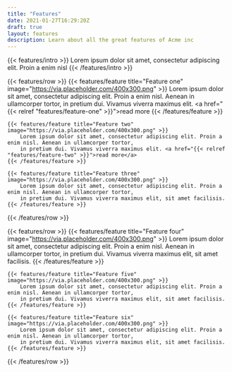 ```yaml
---
title: "Features"
date: 2021-01-27T16:29:20Z
draft: true
layout: features
description: Learn about all the great features of Acme inc
---
```

{{< features/intro >}}
    Lorem ipsum dolor sit amet, consectetur adipiscing elit. Proin a enim nisl
{{< /features/intro >}}

{{< features/row >}}
    {{< features/feature title="Feature one" image="https://via.placeholder.com/400x300.png" >}}
        Lorem ipsum dolor sit amet, consectetur adipiscing elit. Proin a enim nisl. Aenean in ullamcorper tortor, 
        in pretium dui. Vivamus viverra maximus elit. <a href="{{< relref "features/feature-one" >}}">read more</a>
    {{< /features/feature >}}
        
    {{< features/feature title="Feature two" image="https://via.placeholder.com/400x300.png" >}}
        Lorem ipsum dolor sit amet, consectetur adipiscing elit. Proin a enim nisl. Aenean in ullamcorper tortor, 
        in pretium dui. Vivamus viverra maximus elit. <a href="{{< relref "features/feature-two" >}}">read more</a>
    {{< /features/feature >}}
    
    {{< features/feature title="Feature three" image="https://via.placeholder.com/400x300.png" >}}
        Lorem ipsum dolor sit amet, consectetur adipiscing elit. Proin a enim nisl. Aenean in ullamcorper tortor, 
        in pretium dui. Vivamus viverra maximus elit, sit amet facilisis.
    {{< /features/feature >}}
{{< /features/row >}}

{{< features/row >}}
    {{< features/feature title="Feature four" image="https://via.placeholder.com/400x300.png" >}}
        Lorem ipsum dolor sit amet, consectetur adipiscing elit. Proin a enim nisl. Aenean in ullamcorper tortor,
        in pretium dui. Vivamus viverra maximus elit, sit amet facilisis.
    {{< /features/feature >}}
    
    {{< features/feature title="Feature five" image="https://via.placeholder.com/400x300.png" >}}
        Lorem ipsum dolor sit amet, consectetur adipiscing elit. Proin a enim nisl. Aenean in ullamcorper tortor, 
        in pretium dui. Vivamus viverra maximus elit, sit amet facilisis.
    {{< /features/feature >}}
    
    {{< features/feature title="Feature six" image="https://via.placeholder.com/400x300.png" >}}
        Lorem ipsum dolor sit amet, consectetur adipiscing elit. Proin a enim nisl. Aenean in ullamcorper tortor, 
        in pretium dui. Vivamus viverra maximus elit, sit amet facilisis.
    {{< /features/feature >}}
{{< /features/row >}}

